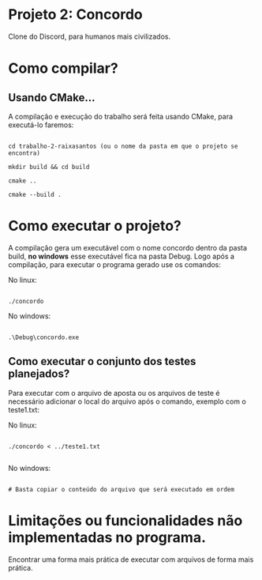 # Projeto 2: Concordo

Clone do Discord, para humanos mais civilizados.

# Como compilar?

## Usando CMake...
A compilação e execução do trabalho será feita usando CMake, para executá-lo faremos:

  

```

cd trabalho-2-raixasantos (ou o nome da pasta em que o projeto se encontra)

mkdir build && cd build

cmake ..

cmake --build .

```

  

# Como executar o projeto?

A compilação gera um executável com o nome concordo dentro da pasta build, __no windows__ esse executável fica na pasta Debug. Logo após a compilação, para executar o programa gerado use os comandos:

  

No linux:

```

./concordo

```

No windows:

```

.\Debug\concordo.exe

```

  

## Como executar o conjunto dos testes planejados?

Para executar com o arquivo de aposta ou os arquivos de teste é necessário adicionar o local do arquivo após o comando, exemplo com o teste1.txt:

  

No linux:

```

./concordo < ../teste1.txt


```

No windows:

```

# Basta copiar o conteúdo do arquivo que será executado em ordem

```

  

# Limitações ou funcionalidades não implementadas no programa.
Encontrar uma forma mais prática de executar com arquivos de forma mais prática.
